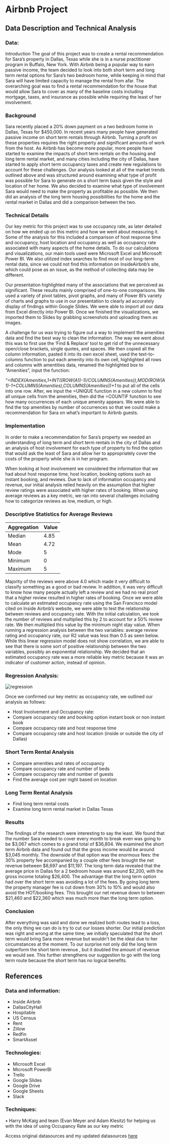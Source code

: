 # Airbnb Project
## Data Description and Technical Analysis

### Data:
Introduction
The goal of this project was to create a rental recommendation for Sara’s property in Dallas, Texas  while she is in a nurse practitioner program in Buffalo, New York. With Airbnb being a popular way to earn passive income, the team decided to look into both short term and long term rental options for Sara’s two bedroom home, while keeping in mind that Sara will have limited capacity to manage the rental from afar. The overarching goal was to find a rental recommendation for the house that would allow Sara to cover as many of the baseline costs including mortgage, taxes, and insurance  as possible while requiring the least of her involvement. 

### Background 
 Sara recently placed a 20% down payment on a two bedroom home in Dallas, Texas for $450,000. In recent years many people have generated passive income on short term rentals through Airbnb. Turning a profit on these properties requires the right property and significant amounts of work from the host. As Airbnb has become more popular, more people have started to examine the impacts of short term rentals on the housing and long term rental market, and many cities including the city of Dallas, have started to apply short term occupancy taxes and create new regulations to account for these challenges.
 Our analysis looked at all of the market trends outlined above and was structured around examining what type of profit was possible for Sara to generate on a short term basis given the style and location of her home. We also decided to examine what type of involvement Sara would need to make the property as profitable as possible. We then did an analysis of the long term housing possibilities for the home and the rental market in Dallas and did a comparison between the two. 

### Technical Details
Our key metric for this project was to use occupancy rate, as later detailed on how we ended up on this metric and how we went about measuring it. Some of the analysis for this included a comparison of host response time and occupancy, host location and occupancy as well as occupancy rate associated with many aspects of the home details. To do our calculations and visualizations, our main tools used were Microsoft Excel and Microsoft Power BI. We also utilized index searches to find most of our long-term rental data, since we could not find this information on InsideAirbnb’s site, which could pose as an issue, as the method of collecting data may be different.

Our presentation highlighted many of the associations that we perceived as significant. These results mainly comprised of one-to-one comparisons. We used a variety of pivot tables, pivot graphs, and many of Power BI’s variety of charts and graphs to use in our presentation to clearly ad accurately display of findings within Google Slides. We were able to import all our data from Excel directly into Power BI. Once we finished the visualizations, we imported them to Slides by grabbing screenshots and uploading them as images.

A challenge for us was trying to figure out a way to implement the amenities data and find the best way to clean the information. The way we went about this was to first use the ‘Find & Replace’ tool to get rid of the unnecessary open/close brackets, single quotes, and spaces. We then copied all the column information, pasted it into its own excel sheet, used the text-to-columns function to put each amenity into its own cell, highlighted all rows and columns with amentities data, renamed the highlighted box to “Amenities”, input the function: 

_“=INDEX(Amenities,1+INT((ROW(A1)-1)/COLUMNS(Amenities)),MOD(ROW(A1)-1+COLUMNS(Amenities),COLUMNS(Amenities))+1_ to put all of the cells into one row. After, we input the =UNIQUE function in a new column to find all unique cells from the amenities, then did the =COUNTIF function to see how many occurrences of each unique amenity appears. We were able to find the top amenities by number of occurrences so that we could make a recommendation for Sara on what’s important to Airbnb guests.
 
### Implementation
In order to make a recommendation for Sara’s property we needed an understanding of long term and short term rentals in the city of Dallas and an analysis of host involvement for each type of property to find the option that would ask the least of Sara and allow her to appropriately cover the costs of the property while she is in her program.

When looking at host involvement we considered the information that we had about host response time, host location, booking options such as instant booking, and reviews. Due to lack of information occupancy and revenue, our initial analysis relied heavily on the assumption that higher review ratings were associated with higher rates of booking. 
When using average reviews as a key metric, we ran into several challenges including how to categorize reviews as low, medium, or high. 

### Descriptive Statistics for Average Reviews

| Aggregation| Value|
| ----------- | ----------- |
| Median     | 4.85 |
| Mean       | 4.72 |
| Mode       |  5   |
| Minimum    |  0   |
| Maximum    |  5   |

Majority of the reviews were above 4.0 which made it very difficult to classify something as a good or bad review. In addition, it was very difficult to know how many people actually left a review and we had no real proof that a higher review resulted in higher rates of booking.
Once we were able to calculate an estimated occupancy rate using the San Francisco model cited on Inside Airbnb’s website, we were able to test the relationship between reviews and occupancy rate. With the initial calculation, we took the number of reviews and multiplied this by 2 to account for a 50% review rate. We then multiplied this value by the minimum night stay value. When running a regression analysis between the two variables: average review rating and occupancy rate, our R2 value was less than 0.5 as seen below. While this linear regression model does not show correlation, we are able to see that there is some sort of positive relationship between the two variables, possibly an exponential relationship. We decided that an estimated occupancy rate was a more reliable key metric because it was an indicator of customer action, instead of opinion. 

### Regression Analysis: 

![regression](https://github.com/yamatokashima/Airbnb_Project/blob/master/Regression.png)

Once we confirmed our key metric as occupancy rate, we outlined our analysis as follows:

* Host Involvement and Occupancy rate:
* Compare occupancy rate and booking option instant book or non instant book
* Compare occupancy rate and host response time
* Compare occupancy rate and host location (inside or outside the city of Dallas) 

### Short Term Rental Analysis
* Compare amenities and rates of occupancy
* Compare  occupancy rate and number of beds
* Compare occupancy rate and number of guests
* Find the average cost per night based on location

### Long Term Rental Analysis
* Find long term rental costs
* Examine long term rental market in Dallas Texas


### Results
The findings of the research were interesting to say the least. We found that the number Sara needed to cover every month to break even was going to be $3,067 which comes to a grand total of $36,804. We examined the short term Airbnb data and found out that the gross income would be around $3,045 monthly. The downside of that option was the enormous fees: the 30% property fee accompanied by a couple other fees brought the net revenue between $8,697 and $11,197. The long term data revealed that the average price in Dallas for a 2 bedroom house was around $2,200, with the gross income totaling $26,400. The advantage that the long term option had over the short term was avoiding a lot of the fees. By going long term the property manager fee is cut down from 30% to 10% and would also avoid the HOT/booking fees. This brought our net revenue down to between $21,460 and $22,360 which was much more than the long term option.

### Conclusion 
After everything was said and done we realized both routes lead to a loss, the only thing we can do is try to cut our losses shorter. Our initial prediction was right and wrong at the same time; we initially speculated that the short term would bring Sara more revenue but wouldn't be the ideal due to her circumstances at the moment. To our surprise not only did the long term outperform the short term revenue , but it doubled the amount of revenue we would see. This further strengthens our suggestion to go with the long term route because the short term has no logical benefits.

## References
### Data and information:
* Inside Airbnb
* DallasCityHall  
* Hospitable
* US Census
* Rent
* Zillow
* Redfin
* SmartAsset

### Technologies:
* Microsoft Excel
* Microsoft PowerBI
* Trello
* Google Slides
* Google Drive
* Google Sheets
* Slack

### Techniques:
•	Harry McKaig and team (Evan Meyer and Adam Klesitz) for helping us with the idea of using Occupancy Rate as our key metric

Access original datasources and my updated datasources [here](https://drive.google.com/drive/folders/1eI0hxKTkzH3s82YG6-dMvt-D15b98He1?usp=sharing "Dallas Airbnb Data")
